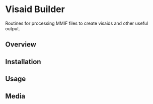 # Visaid Builder
Routines for processing MMIF files to create visaids and other useful output.

## Overview

## Installation

## Usage

## Media 

